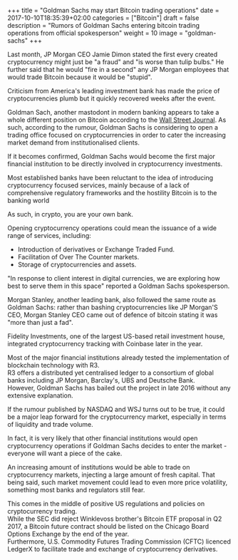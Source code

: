 +++
title = "Goldman Sachs may start Bitcoin trading operations"
date = 2017-10-10T18:35:39+02:00
categories = ["Bitcoin"]
draft = false
description = "Rumors of Goldman Sachs entering bitcoin trading operations from official spokesperson"
weight = 10
image = "goldman-sachs"
+++

Last month, JP Morgan CEO Jamie Dimon stated the first every created cryptocurrency might just be "a fraud" and "is worse than tulip bulbs." He further said that he would "fire in a second" any JP Morgan employees that would trade Bitcoin because it would be "stupid".

Criticism from America's leading investment bank has made the price of cryptocurrencies plumb but it quickly recovered weeks after the event.

Goldman Sach, another mastodont in modern banking appears to take a whole different position on Bitcoin according to the [Wall Street Journal](https://www.wsj.com/articles/goldman-sachs-explores-a-new-world-trading-bitcoin-1506959128). As such, according to the rumour, Goldman Sachs is considering to open a trading office focused on cryptocurrencies in order to cater the increasing market demand from institutionalised clients. 

If it becomes confirmed, Goldman Sachs would become the first major financial institution to be directly involved in cryptocurrency investments.

Most established banks have been reluctant to the idea of introducing cryptocurrency focused services, mainly because of a lack of comprehensive regulatory frameworks and the hostility Bitcoin is to the banking world

As such, in crypto, you are your own bank.

Opening cryptocurrency operations could mean the issuance of a wide range of services, including:

* Introduction of derivatives or Exchange Traded Fund.
* Facilitation of Over The Counter markets.
* Storage of cryptocurrencies and assets.

"In response to client interest in digital currencies, we are exploring how best to serve them in this space" reported a Goldman Sachs spokesperson. 

Morgan Stanley, another leading bank, also followed the same route as Goldman Sachs: rather than bashing cryptocurrencies like JP Morgan'S CEO, Morgan Stanley CEO came out of defence of bitcoin stating it was "more than just a fad".

Fidelity Investments, one of the largest US-based retail investment house, integrated cryptocurrency tracking with Coinbase later in the year. 

Most of the major financial institutions already tested the implementation of blockchain technology with R3.  
R3 offers a distributed yet centralised ledger to a consortium of global banks including JP Morgan, Barclay's, UBS and Deutsche Bank.    
However, Goldman Sachs has bailed out the project in late 2016 without any extensive explanation.

If the rumour published by NASDAQ and WSJ turns out to be true, it could be a major leap forward for the cryptocurrency market, especially in terms of liquidity and trade volume.

In fact, it is very likely that other financial institutions would open cryptocurrency operations if Goldman Sachs decides to enter the market - everyone will want a piece of the cake.

An increasing amount of institutions would be able to trade on cryptocurrency markets, injecting a large amount of fresh capital. That being said, such market movement could lead to even more price volatility, something most banks and regulators still fear.

This comes in the middle of positive US regulations and policies on cryptocurrency trading.  
While the SEC did reject Winklevoss brother's Bitcoin ETF proposal in Q2 2017, a Bitcoin future contract should be listed on the Chicago Board Options Exchange by the end of the year.  
Furthermore, U.S. Commodity Futures Trading Commission (CFTC) licenced LedgerX to facilitate trade and exchange of cryptocurrency derivatives.
